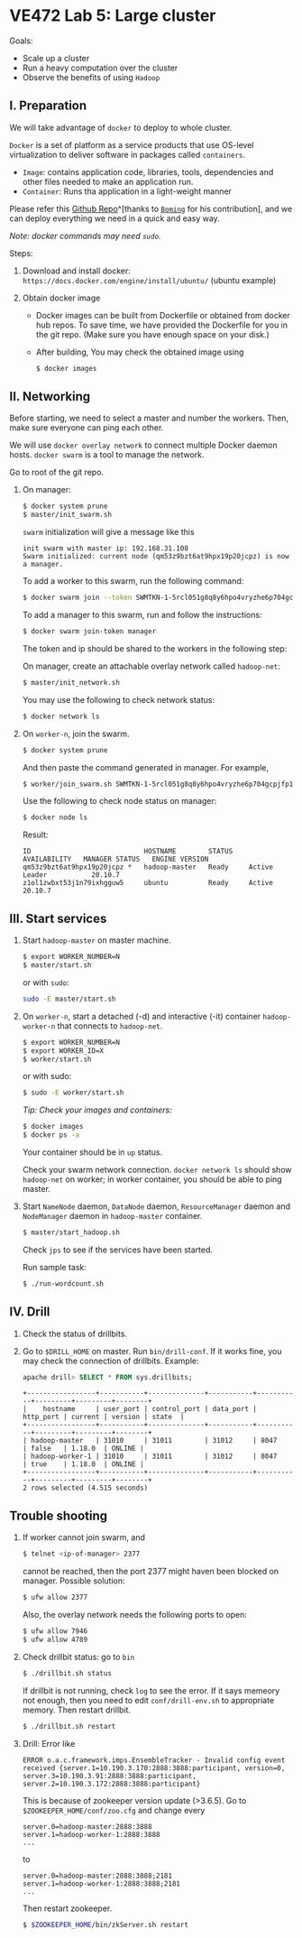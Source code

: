 # VE472 Lab 5: Large cluster

Goals:
- Scale up a cluster
- Run a heavy computation over the cluster
- Observe the benefits of using `Hadoop`

## I. Preparation

We will take advantage of `docker` to deploy to whole cluster.

`Docker` is a set of platform as a service products that use OS-level virtualization to deliver software in packages called `containers`.

- `Image`: contains application code, libraries, tools, dependencies and other files needed to make an application run.
- `Container`: Runs tha application in a light-weight manner

Please refer this [Github Repo](https://github.com/tc-imba/hadoop-cluster)^[thanks to [`Boming`](https://github.com/BoYanZh) for his contribution], and we can deploy everything we need in a quick and easy way.

*Note: docker commands may need `sudo`.*

Steps:

1. Download and install docker: `https://docs.docker.com/engine/install/ubuntu/` (ubuntu example)
2. Obtain docker image

    - Docker images can be built from Dockerfile or obtained from docker hub repos. To save time, we have provided the Dockerfile for you in the git repo. (Make sure you have enough space on your disk.)

    - After building, You may check the obtained image using

        ```bash
        $ docker images
        ```

## II. Networking
Before starting, we need to select a master and number the workers. Then, make sure everyone can ping each other.

We will use `docker overlay network` to connect multiple Docker daemon hosts. `docker swarm` is a tool to manage the network.

Go to root of the git repo.

1. On manager:

    ```bash
    $ docker system prune
    $ master/init_swarm.sh
    ```

    `swarm` initialization will give a message like this

    ```log
    init swarm with master ip: 192.168.31.108
    Swarm initialized: current node (qm53z9bzt6at9hpx19p20jcpz) is now a manager.
    ```

    To add a worker to this swarm, run the following command:

    ```bash
    $ docker swarm join --token SWMTKN-1-5rcl051g8q8y6hpo4vryzhe6p704gcpjfp1at7jg11vg5zu4oo-7k9fcb4o4ggsshyqnmn9t6dxw 192.168.31.108:2377
    ```

    To add a manager to this swarm, run and follow the instructions:

    ```bash
    $ docker swarm join-token manager
    ```

    The token and ip should be shared to the workers in the following step:

    On manager, create an attachable overlay network called `hadoop-net`:

    ```bash
    $ master/init_network.sh
    ```

    You may use the following to check network status:

    ```bash
    $ docker network ls
    ```


2. On `worker-n`, join the swarm.

    ```bash
    $ docker system prune
    ```
    And then paste the command generated in manager. For example,

    ```bash
    $ worker/join_swarm.sh SWMTKN-1-5rcl051g8q8y6hpo4vryzhe6p704gcpjfp1at7jg11vg5zu4oo-7k9fcb4o4ggsshyqnmn9t6dxw 192.168.31.108
    ```

    Use the following to check node status on manager:

    ```bash
    $ docker node ls
    ```

    Result:

    ```log
    ID                            HOSTNAME        STATUS    AVAILABILITY   MANAGER STATUS   ENGINE VERSION
    qm53z9bzt6at9hpx19p20jcpz *   hadoop-master   Ready     Active         Leader           20.10.7
    z1ol1zwbxt53j1n79ixhgguw5     ubuntu          Ready     Active                          20.10.7
    ```

## III. Start services

1. Start `hadoop-master` on master machine.

    ```bash
    $ export WORKER_NUMBER=N
    $ master/start.sh
    ```

    or with `sudo`:

    ```bash
    sudo -E master/start.sh
    ```

2. On `worker-n`, start a detached (-d) and interactive (-it) container `hadoop-worker-n` that connects to `hadoop-net`.

    ```bash
    $ export WORKER_NUMBER=N
    $ export WORKER_ID=X
    $ worker/start.sh
    ```
    or with sudo:

    ```bash
    $ sudo -E worker/start.sh
    ```

    *Tip: Check your images and containers:*

    ```bash
    $ docker images
    $ docker ps -a
    ```

    Your container should be in `up` status.

    Check your swarm network connection. `docker network ls` should show `hadoop-net` on worker; in worker container, you should be able to ping master.

3. Start `NameNode` daemon, `DataNode` daemon, `ResourceManager` daemon and `NodeManager` daemon in `hadoop-master` container.

    ```bash
    $ master/start_hadoop.sh
    ```

    Check `jps` to see if the services have been started.

    Run sample task:
    ```bash
    $ ./run-wordcount.sh
    ```

## IV. Drill

1. Check the status of drillbits.

2. Go to `$DRILL_HOME` on master. Run `bin/drill-conf`. If it works fine, you may check the connection of drillbits. Example:

    ```sql
    apache drill> SELECT * FROM sys.drillbits;
    ```

    ```log
    +-----------------+-----------+--------------+-----------+-----------+---------+---------+--------+
    |    hostname     | user_port | control_port | data_port | http_port | current | version | state  |
    +-----------------+-----------+--------------+-----------+-----------+---------+---------+--------+
    | hadoop-master   | 31010     | 31011        | 31012     | 8047      | false   | 1.18.0  | ONLINE |
    | hadoop-worker-1 | 31010     | 31011        | 31012     | 8047      | true    | 1.18.0  | ONLINE |
    +-----------------+-----------+--------------+-----------+-----------+---------+---------+--------+
    2 rows selected (4.515 seconds)

    ```

## Trouble shooting

1. If worker cannot join swarm, and

    ```bash
    $ telnet <ip-of-manager> 2377
    ```
    cannot be reached, then the port 2377 might haven been blocked on manager. Possible solution:

    ```bash
    $ ufw allow 2377
    ```
    Also, the overlay network needs the following ports to open:

    ```bash
    $ ufw allow 7946
    $ ufw allow 4789
    ```

2. Check drillbit status: go to `bin`

    ```bash
    $ ./drillbit.sh status
    ```

    If drillbit is not running, check `log` to see the error. If it says memeory not enough, then you need to edit `conf/drill-env.sh` to appropriate memory. Then restart drillbit.

    ```bash
    $ ./drillbit.sh restart
    ```

3. Drill: Error like

    ```log
    ERROR o.a.c.framework.imps.EnsembleTracker - Invalid config event received {server.1=10.190.3.170:2888:3888:participant, version=0, server.3=10.190.3.91:2888:3888:participant, server.2=10.190.3.172:2888:3888:participant}
    ```

    This is because of zookeeper version update (>3.6.5). Go to `$ZOOKEEPER_HOME/conf/zoo.cfg` and change every

    ```log
    server.0=hadoop-master:2888:3888
    server.1=hadoop-worker-1:2888:3888
    ...
    ```

    to

    ```log
    server.0=hadoop-master:2888:3888;2181
    server.1=hadoop-worker-1:2888:3888;2181
    ...
    ```

    Then restart zookeeper.

    ```bash
    $ $ZOOKEEPER_HOME/bin/zkServer.sh restart
    ```
